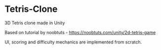 # Tetris-Clone
3D Tetris clone made in Unity

Based on tutorial by noobtuts - https://noobtuts.com/unity/2d-tetris-game

UI, scoring and difficulty mechanics are implemented from scratch.
